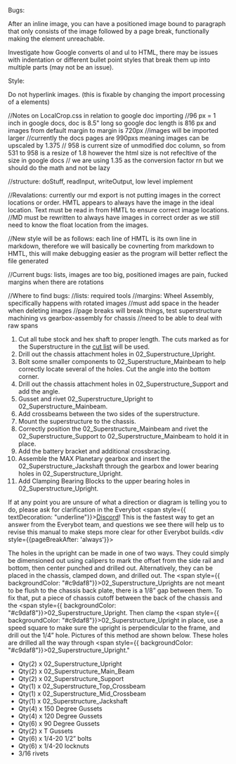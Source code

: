Bugs: 

After an inline image, you can have a positioned image bound to paragraph that only consists of the image followed by a page break, functionally making the element unreachable.

Investigate how Google converts ol and ul to HTML, there may be issues with indentation or different bullet point styles that break them up into multiple parts (may not be an issue).

Style:

Do not hyperlink images. (this is fixable by changing the import processing of a elements)

//Notes on LocalCrop.css in relation to google doc importing
//96 px = 1 inch in google docs, doc is 8.5" long so google doc length is 816 px and images from default margin to margin is 720px
//images will be imported larger
//currently the docs pages are 990pxs meaning images can be upscaled by 1.375
// 958 is current size of unmodified doc column, so from 531 to 958 is a resize of 1.8 however the html size is not refecltive of the size in google docs
// we are using 1.35 as the conversion factor rn but we should do the math and not be lazy

//structure: doStuff, readInput, writeOutput, low level implement


//Revalations: currently our md export is not putting images in the correct locations or order. HMTL appears to always have the image in the ideal location. Text must be read in from HMTL to ensure correct image locations.
//MD must be rewritten to always have images in correct order as we still need to know the float location from the images.

//New style will be as follows: each line of HMTL is its own line in markdown, therefore we will basically be covnerting from markdown to HMTL, this will make debugging easier as the program will better reflect the file generated


//Current bugs: lists, images are too big, positioned images are pain, fucked margins when there are rotations

//Where to find bugs:
//lists: required tools
//margins: Wheel Assembly, specifically happens with rotated images
//must add space in the header when deleting images
//page breaks will break things, test superstructure machining vs gearbox-assembly for chassis
//need to be able to deal with raw spans






<ol><li>Cut all tube stock and hex shaft to proper length. The cuts marked as for the Superstructure in the <span style={{ textDecoration: "underline"}}><a class="c10" href="https://www.google.com/url?q=https://docs.google.com/spreadsheets/d/13_pTHQV9YwcAtf3_clEg5P17Wjkwd5Gorz2NcEoRKRs/edit?usp%3Dsharing&amp;sa=D&amp;source=editors&amp;ust=1690317349750040&amp;usg=AOvVaw2qzcDyuFt81Gaqu9CZxA_5">cut list</a></span>&nbsp;will be used.</li><li>Drill out the chassis attachment holes in <span style={{ backgroundColor: "#c9daf8"}}>02_Superstructure_Upright</span>.</li><li>Bolt some smaller components to <span style={{ backgroundColor: "#c9daf8"}}>02_Superstructure_Mainbeam</span>&nbsp;to help correctly locate several of the holes. Cut the angle into the bottom corner.</li><li>Drill out the chassis attachment holes in <span style={{ backgroundColor: "#d9ead3"}}>02_Superstructure_Support</span>&nbsp;and add the angle.</li><li>Gusset and rivet <span style={{ backgroundColor: "#c9daf8"}}>02_Superstructure_Upright</span>&nbsp;to <span style={{ backgroundColor: "#c9daf8"}}>02_Superstructure_Mainbeam</span>.</li><li>Add crossbeams between the two sides of the superstructure.</li><li>Mount the superstructure to the chassis.</li><li>Correctly position the <span style={{ backgroundColor: "#c9daf8"}}>02_Superstructure_Mainbeam</span>&nbsp;and rivet the <span style={{ backgroundColor: "#d9ead3"}}>02_Superstructure_Support</span>&nbsp;to <span style={{ backgroundColor: "#c9daf8"}}>02_Superstructure_Mainbeam</span>&nbsp;to hold it in place.</li><li>Add the battery bracket and additional crossbracing.</li><li>Assemble the MAX Planetary gearbox and insert the <span style={{ backgroundColor: "#ea9999"}}>02_Superstructure_Jackshaft</span>&nbsp;through the gearbox and lower bearing holes in <span style={{ backgroundColor: "#c9daf8"}}>02_Superstructure_Upright</span>.</li><li>Add Clamping Bearing Blocks to the upper bearing holes in <span style={{ backgroundColor: "#c9daf8"}}>02_Superstructure_Upright</span>.</li></ol>

If at any point you are unsure of what a direction or diagram is telling you to do, please ask for clarification in the Everybot <span style={{ textDecoration: "underline"}}><a class="c10" href="https://www.google.com/url?q=https://discord.gg/XuWfwRJcfA&amp;sa=D&amp;source=editors&amp;ust=1690317349752138&amp;usg=AOvVaw2V8DUtIs1zz_memQZKv4dn">Discord</a></span>! This is the fastest way to get an answer from the Everybot team, and questions we see there will help us to revise this manual to make steps more clear for other Everybot builds.<div style={{pageBreakAfter: 'always'}}></div>

The holes in the upright can be made in one of two ways. They could simply be dimensioned out using calipers to mark the offset from the side rail and bottom, then center punched and drilled out. Alternatively, they can be placed in the chassis, clamped down, and drilled out. The <span style={{ backgroundColor: "#c9daf8"}}>02_Superstructure_Upright</span>s are not meant to be flush to the chassis back plate, there is a 1/8&rdquo; gap between them. To fix that, put a piece of chassis cutoff between the back of the chassis and the <span style={{ backgroundColor: "#c9daf8"}}>02_Superstructure_Upright</span>. Then clamp the <span style={{ backgroundColor: "#c9daf8"}}>02_Superstructure_Upright</span>&nbsp;in place, use a speed square to make sure the upright is perpendicular to the frame, and drill out the 1/4&rdquo; hole. Pictures of this method are shown below. These holes are drilled all the way through <span style={{ backgroundColor: "#c9daf8"}}>02_Superstructure_Upright</span>."

<ul><li>Qty(2) x <span style={{ backgroundColor: "#c9daf8"}}>02_Superstructure_Upright</span></li><li>Qty(2) x <span style={{ backgroundColor: "#c9daf8"}}>02_Superstructure_Main_Beam</span></li><li>Qty(2) x <span style={{ backgroundColor: "#d9ead3"}}>02_Superstructure_Support</span></li><li>Qty(1) x <span style={{ backgroundColor: "#d9ead3"}}>02_Superstructure_Top_Crossbeam</span></li><li>Qty(1) x <span style={{ backgroundColor: "#d9ead3"}}>02_Superstructure_Mid_Crossbeam</span></li><li>Qty(1) x <span style={{ backgroundColor: "#ea9999"}}>02_Superstructure_Jackshaft</span></li><li>Qty(4) x 150 Degree Gussets</li><li>Qty(4) x 120 Degree Gussets</li><li>Qty(6) x 90 Degree Gussets</li><li>Qty(2) x T Gussets</li><li>Qty(6) x 1/4-20 1/2&rdquo; bolts</li><li>Qty(6) x 1/4-20 locknuts</li><li>3/16 rivets</li></ul>